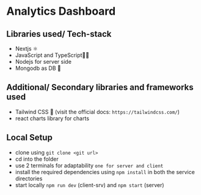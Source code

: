 # Analytics Dashboard

## Libraries used/ Tech-stack
- Nextjs ⚛️
- JavaScript and TypeScript🧑‍💻
- Nodejs for server side 
- Mongodb as DB 🌿

## Additional/ Secondary libraries and frameworks used
- Tailwind CSS 💨 (visit the official docs: `https://tailwindcss.com/`)
- react charts library for charts 

## Local Setup
- clone using `git clone <git url>`
- cd into the folder
- use 2 terminals for adaptability  `one for server and client`
- install the required dependencies using `npm install` in both the service directories
- start locally `npm run dev` (client-srv) and `npm start` (server)


